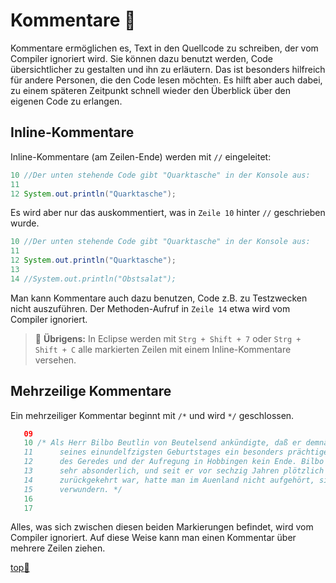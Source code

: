 # Kommentare :speech_balloon:

Kommentare ermöglichen es, Text in den Quellcode zu schreiben, der vom Compiler ignoriert wird.
Sie können dazu benutzt werden, Code übersichtlicher zu gestalten und ihn zu erläutern. Das ist besonders hilfreich für andere Personen, die den Code lesen möchten. Es hilft aber auch dabei, zu einem späteren Zeitpunkt schnell wieder den Überblick über den eigenen Code zu erlangen.


## Inline-Kommentare

Inline-Kommentare (am Zeilen-Ende) werden mit `//` eingeleitet: 
``` java
10 //Der unten stehende Code gibt "Quarktasche" in der Konsole aus:
11   
12 System.out.println("Quarktasche");
```
Es wird aber nur das auskommentiert, was in `Zeile 10` hinter `//` geschrieben wurde.  


``` java
10 //Der unten stehende Code gibt "Quarktasche" in der Konsole aus:
11   
12 System.out.println("Quarktasche");
13 
14 //System.out.println("Obstsalat");
```

Man kann Kommentare auch dazu benutzen, Code z.B. zu Testzwecken nicht auszuführen. Der Methoden-Aufruf in `Zeile 14` etwa wird vom Compiler ignoriert.

> :speech_balloon: **Übrigens:** In Eclipse werden mit `Strg + Shift + 7` oder `Strg + Shift + C` alle markierten Zeilen mit einem Inline-Kommentare versehen.


## Mehrzeilige Kommentare

Ein mehrzeiliger Kommentar beginnt mit `/*` und wird `*/` geschlossen. 
``` java
   09
   10 /* Als Herr Bilbo Beutlin von Beutelsend ankündigte, daß er demnächst zur Feier
   11      seines einundelfzigsten Geburtstages ein besonders prächtiges Fest geben wolle, war
   12      des Geredes und der Aufregung in Hobbingen kein Ende. Bilbo war sehr reich und
   13      sehr absonderlich, und seit er vor sechzig Jahren plötzlich verschwunden und unerwartet
   14      zurückgekehrt war, hatte man im Auenland nicht aufgehört, sich über ihn zu
   15      verwundern. */ 
   16
   17
```

Alles, was sich zwischen diesen beiden Markierungen befindet,
wird vom Compiler ignoriert. Auf diese Weise kann man einen Kommentar über mehrere Zeilen ziehen.








<!-- Dieser Link sollte am Ende jeder Seite stehen! -->
<a class="top-link" href="#" title="Zum Anfang scrollen!">top:balloon:</a>